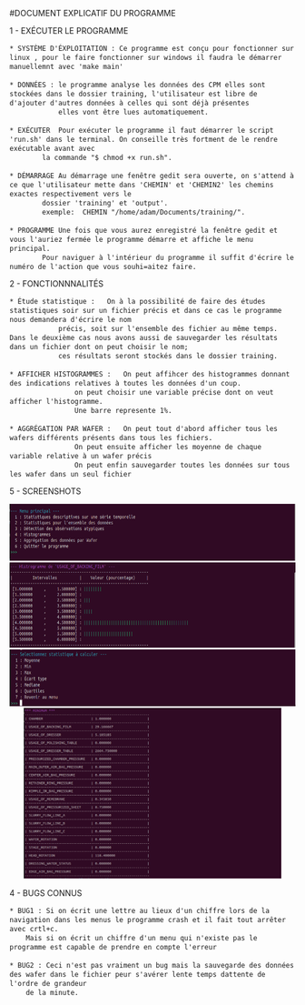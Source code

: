 
 #DOCUMENT EXPLICATIF DU PROGRAMME
 
 1 - EXÉCUTER LE PROGRAMME 
 
 	* SYSTÈME D'ÉXPLOITATION : Ce programme est conçu pour fonctionner sur linux , pour le faire fonctionner sur windows il faudra le démarrer manuellemnt avec 'make main'
 
 	* DONNÉES : le programme analyse les données des CPM elles sont stockées dans le dossier training, l'utilisateur est libre de d'ajouter d'autres données à celles qui sont déjà présentes 
 			    elles vont être lues automatiquement.
 	
 	* EXÉCUTER	Pour exécuter le programme il faut démarrer le script 'run.sh' dans le terminal. On conseille très fortment de le rendre exécutable avant avec 
 			la commande "$ chmod +x run.sh".
 	
 	* DÉMARRAGE	Au démarrage une fenêtre gedit sera ouverte, on s'attend à ce que l'utilisateur mette dans 'CHEMIN' et 'CHEMIN2' les chemins exactes respectivement vers le 
 			dossier 'training' et 'output'.
 			exemple:  CHEMIN "/home/adam/Documents/training/".
 	
 	* PROGRAMME	Une fois que vous aurez enregistré la fenêtre gedit et vous l'auriez fermée le programme démarre et affiche le menu principal.
 			Pour naviguer à l'intérieur du programme il suffit d'écrire le numéro de l'action que vous souhi=aitez faire.
 
 2 - FONCTIONNNALITÉS
 	
 	* Étude statistique :	On à la possibilité de faire des études statistiques soir sur un fichier précis et dans ce cas le programme nous demandera d'écrire le nom
 				précis, soit sur l'ensemble des fichier au même temps. Dans le deuxième cas nous avons aussi de sauvegarder les résultats dans un fichier dont on peut choisir le nom; 
 				ces résultats seront stockés dans le dossier training.
 	
 	* AFFICHER HISTOGRAMMES : 	On peut affihcer des histogrammes donnant des indications relatives à toutes les données d'un coup.
 					on peut choisir une variable précise dont on veut afficher l'histogramme.
 					Une barre represente 1%.
 		
 	* AGGRÉGATION PAR WAFER :	On peut tout d'abord afficher tous les wafers différents présents dans tous les fichiers.
 					On peut ensuite afficher les moyenne de chaque variable relative à un wafer précis
 					On peut enfin sauvegarder toutes les données sur tous les wafer dans un seul fichier

 5 - SCREENSHOTS
 <p align="center">
  <img src="screenshots/1.png" height="100" >
  <br>
  <img src="screenshots/2.png" height="150" >
  <br>
  <img src="screenshots/3.png" height="100" >
  <br>
  <img src="screenshots/4.png" height="300" >
</p>

  
 
 4 - BUGS CONNUS
 	
 	* BUG1 : Si on écrit une lettre au lieux d'un chiffre lors de la navigation dans les menus le programme crash et il fait tout arrêter avec crtl+c.
 		Mais si on écrit un chiffre d'un menu qui n'existe pas le programme est capable de prendre en compte l'erreur
 	
 	* BUG2 : Ceci n'est pas vraiment un bug mais la sauvegarde des données des wafer dans le fichier peur s'avérer lente temps dattente de l'ordre de grandeur 
 		de la minute.		
 	 
 	
 										
